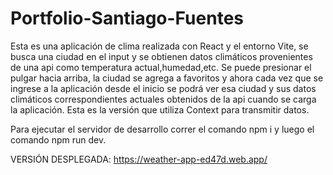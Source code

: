 # Portfolio-Santiago-Fuentes
Esta es una aplicación de clima realizada con React y el entorno Vite, se busca una ciudad en el input y se obtienen datos climáticos provenientes de una api
como temperatura actual,humedad,etc. Se puede presionar el pulgar hacia arriba, la ciudad se agrega a favoritos y ahora cada vez que se ingrese a la aplicación
desde el inicio se podrá ver esa ciudad y sus datos climáticos correspondientes actuales obtenidos de la api cuando se carga la aplicación.
Esta es la versión que utiliza Context para transmitir datos.

Para ejecutar el servidor de desarrollo correr el comando npm i y luego el comando npm run dev.

VERSIÓN DESPLEGADA: https://weather-app-ed47d.web.app/   
